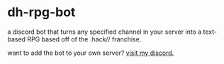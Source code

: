 # dh-rpg-bot
a discord bot that turns any specified channel in your server into a text-based RPG based off of the .hack// franchise.

want to add the bot to your own server? [visit my discord.](https://discord.gg/fYYQRKWUc4)